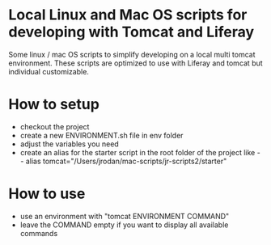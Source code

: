 # Local Linux and Mac OS scripts for developing with Tomcat and Liferay

Some linux / mac OS scripts to simplify developing on a local multi tomcat environment. 
These scripts are optimized to use with Liferay and tomcat but individual customizable.

# How to setup

- checkout the project
- create a new ENVIRONMENT.sh file in env folder
- adjust the variables you need
- create an alias for the starter script in the root folder of the project like
-- alias tomcat="/Users/jrodan/mac-scripts/jr-scripts2/starter"

# How to use

- use an environment with "tomcat ENVIRONMENT COMMAND"
- leave the COMMAND empty if you want to display all available commands

